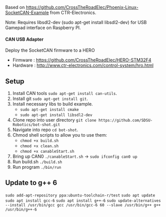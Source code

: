 Based on https://github.com/CrossTheRoadElec/Phoenix-Linux-SocketCAN-Example from CTR-Electronics.

Note: Requires libsdl2-dev (sudo apt-get install libsdl2-dev) for USB Gamepad interface on Raspberry PI.

#### CAN USB Adapter
Deploy the SocketCAN firmware to a HERO
- Firmware : https://github.com/CrossTheRoadElec/HERO-STM32F4
- Hardware : http://www.ctr-electronics.com/control-system/hro.html

## Setup

 1. Install CAN tools `sudo apt-get install can-utils`.
 2. Install git `sudo apt-get install git`.
 3. Install necessary libs to build example.
     -  `sudo apt-get install cmake`
     -  `sudo apt-get install libsdl2-dev `
 4. Clone repo into user directory `git clone https://github.com/SDSU-Robotics/bot-shot.git`
 5. Navigate into repo `cd bot-shot`.
 6. Chmod shell scripts to allow you to use them:
     -  `chmod +x build.sh`
     -  `chmod +x clean.sh`
     -  `chmod +x canableStart.sh`
 7. Bring up CAN0 `./canableStart.sh` -> `sudo ifconfig can0 up` 
 8. Run build.sh `./build.sh`
 9. Run program `./bin/run`

 ## Update to g++ 6
 `sudo add-apt-repository ppa:ubuntu-toolchain-r/test`
 `sudo apt update`
 `sudo apt install gcc-6`
 `sudo apt install g++-6`
 `sudo update-alternatives --install /usr/bin/gcc gcc /usr/bin/gcc-6 60 --slave /usr/bin/g++ g++ /usr/bin/g++-6`